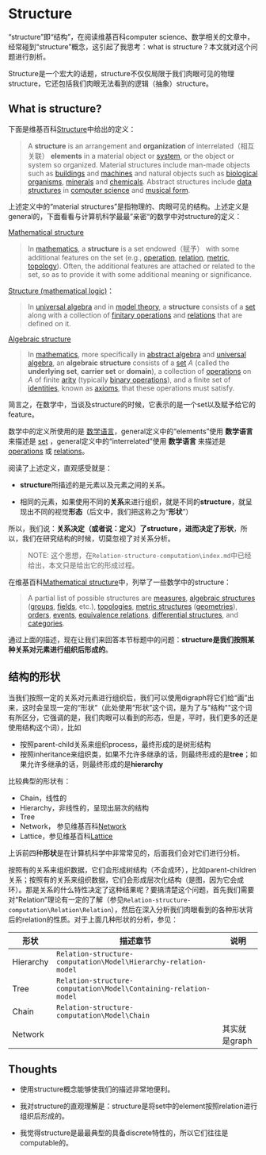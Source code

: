 # Structure

“structure”即“结构”，在阅读维基百科computer science、数学相关的文章中，经常碰到“structure”概念，这引起了我思考：what is structure？本文就对这个问题进行剖析。

Structure是一个宏大的话题，structure不仅仅局限于我们肉眼可见的物理structure，它还包括我们肉眼无法看到的逻辑（抽象）structure。

## What is structure?

下面是维基百科[Structure](https://en.wikipedia.org/wiki/Structure)中给出的定义：

> A **structure** is an arrangement and **organization** of interrelated（相互关联） **elements** in a material object or [system](https://en.wikipedia.org/wiki/System), or the object or system so organized. Material structures include man-made objects such as [buildings](https://en.wikipedia.org/wiki/Building) and [machines](https://en.wikipedia.org/wiki/Machine) and natural objects such as [biological organisms](https://en.wikipedia.org/wiki/Organism), [minerals](https://en.wikipedia.org/wiki/Mineral) and [chemicals](https://en.wikipedia.org/wiki/Chemical_substance). Abstract structures include [data structures](https://en.wikipedia.org/wiki/Data_structure) in [computer science](https://en.wikipedia.org/wiki/Computer_science) and [musical form](https://en.wikipedia.org/wiki/Musical_form). 

上述定义中的“material structures”是指物理的、肉眼可见的结构。上述定义是general的，下面看看与计算机科学最最”亲密“的数学中对structure的定义：

[Mathematical structure](https://en.wikipedia.org/wiki/Mathematical_structure)

> In [mathematics](https://en.wikipedia.org/wiki/Mathematics), a **structure** is a set endowed（赋予） with some additional features on the set (e.g., [operation](https://en.wikipedia.org/wiki/Operation_(mathematics)), [relation](https://en.wikipedia.org/wiki/Relation_(math)), [metric](https://en.wikipedia.org/wiki/Metric_(mathematics)), [topology](https://en.wikipedia.org/wiki/Topology#Topologies_on_sets)). Often, the additional features are attached or related to the set, so as to provide it with some additional meaning or significance.

[Structure (mathematical logic)](https://en.wikipedia.org/wiki/Structure_(mathematical_logic))：

> In [universal algebra](https://en.wikipedia.org/wiki/Universal_algebra) and in [model theory](https://en.wikipedia.org/wiki/Model_theory), a **structure** consists of a [set](https://en.wikipedia.org/wiki/Set_(mathematics)) along with a collection of [finitary operations](https://en.wikipedia.org/wiki/Finitary) and [relations](https://en.wikipedia.org/wiki/Finitary_relation) that are defined on it.

[Algebraic structure](https://en.wikipedia.org/wiki/Algebraic_structure)

> In [mathematics](https://en.wikipedia.org/wiki/Mathematics), more specifically in [abstract algebra](https://en.wikipedia.org/wiki/Abstract_algebra) and [universal algebra](https://en.wikipedia.org/wiki/Universal_algebra), an **algebraic structure** consists of a [set](https://en.wikipedia.org/wiki/Set_(mathematics)) *A* (called the **underlying set**, **carrier set** or **domain**), a collection of [operations](https://en.wikipedia.org/wiki/Operation_(mathematics)) on *A* of finite [arity](https://en.wikipedia.org/wiki/Arity) (typically [binary operations](https://en.wikipedia.org/wiki/Binary_operation)), and a finite set of [identities](https://en.wikipedia.org/wiki/Identity_(mathematics)), known as [axioms](https://en.wikipedia.org/wiki/Axiom#Non-logical_axioms), that these operations must satisfy. 

简言之，在数学中，当谈及structure的时候，它表示的是一个set以及赋予给它的feature。

数学中的定义所使用的是 [数学语言](https://en.wikipedia.org/wiki/Language_of_mathematics)，general定义中的“elements”使用 **数学语言** 来描述是  [set](https://en.wikipedia.org/wiki/Set_(mathematics)) ，general定义中的“interrelated”使用 **数学语言** 来描述是 [operations](https://en.wikipedia.org/wiki/Operation_(mathematics)) 或 [relations](https://en.wikipedia.org/wiki/Finitary_relation)。

阅读了上述定义，直观感受就是：

- **structure**所描述的是元素以及元素之间的关系。

- 相同的元素，如果使用不同的**关系**来进行组织，就是不同的**structure**，就呈现出不同的视觉**形态**（后文中，我们把这称之为“**形状**”）

所以，我们说：**关系决定（或者说：定义）了structure，进而决定了形状**，所以，我们在研究结构的时候，切莫忽视了对关系分析。

> NOTE: 这个思想，在`Relation-structure-computation\index.md`中已经给出，本文只是给出它的形成过程。

在维基百科[Mathematical structure](https://en.wikipedia.org/wiki/Mathematical_structure)中，列举了一些数学中的structure：

> A partial list of possible structures are [measures](https://en.wikipedia.org/wiki/Measure_theory), [algebraic structures](https://en.wikipedia.org/wiki/Algebraic_structure) ([groups](https://en.wikipedia.org/wiki/Group_(mathematics)), [fields](https://en.wikipedia.org/wiki/Field_(mathematics)), etc.), [topologies](https://en.wikipedia.org/wiki/Topology), [metric structures](https://en.wikipedia.org/wiki/Metric_space) ([geometries](https://en.wikipedia.org/wiki/Geometry)), [orders](https://en.wikipedia.org/wiki/Order_theory), [events](https://en.wikipedia.org/wiki/Event_structure), [equivalence relations](https://en.wikipedia.org/wiki/Equivalence_relation), [differential structures](https://en.wikipedia.org/wiki/Differential_structure), and [categories](https://en.wikipedia.org/wiki/Category_(category_theory)).

通过上面的描述，现在让我们来回答本节标题中的问题：**structure是我们按照某种关系对元素进行组织后形成的**。



## 结构的形状

当我们按照一定的关系对元素进行组织后，我们可以使用digraph将它们给“画”出来，这时会呈现一定的“形状”（此处使用“形状”这个词，是为了与"结构""这个词有所区分，它强调的是，我们肉眼可以看到的形态，但是，平时，我们更多的还是使用结构这个词），比如

- 按照parent-child关系来组织process，最终形成的是树形结构
- 按照inheritance来组织类，如果不允许多继承的话，则最终形成的是**tree**；如果允许多继承的话，则最终形成的是**hierarchy**

比较典型的形状有：

- Chain，线性的
- Hierarchy，非线性的，呈现出层次的结构
- Tree
- Network， 参见维基百科[Network](https://en.wikipedia.org/wiki/Complex_network)
- Lattice，参见维基百科[Lattice](https://en.wikipedia.org/wiki/Lattice_(order))

上诉前四种**形状**是在计算机科学中非常常见的，后面我们会对它们进行分析。

按照有的关系来组织数据，它们会形成树结构（不会成环），比如parent-children关系；按照有的关系来组织数据，它们会形成层次化结构（是图，因为它会成环）。那是关系的什么特性决定了这种结果呢？要搞清楚这个问题，首先我们需要对“Relation”理论有一定的了解（参见`Relation-structure-computation\Relation\Relation`），然后在深入分析我们肉眼看到的各种形状背后的relation的性质。对于上面几种形状的分析，参见：

| 形状      | 描述章节                                                     | 说明          |
| --------- | ------------------------------------------------------------ | ------------- |
| Hierarchy | `Relation-structure-computation\Model\Hierarchy-relation-model` |               |
| Tree      | `Relation-structure-computation\Model\Containing-relation-model` |               |
| Chain     | `Relation-structure-computation\Model\Chain`                 |               |
| Network   |                                                              | 其实就是graph |



## Thoughts

- 使用structure概念能够使我们的描述非常地便利。

- 我对structure的直观理解是：structure是将set中的element按照relation进行组织后形成的。

- 我觉得structure是最最典型的具备discrete特性的，所以它们往往是computable的。

